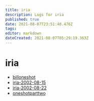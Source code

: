 ```yaml
---
title: iria
description: Logs for iria
published: true
date: 2021-08-07T23:51:48.476Z
tags: 
editor: markdown
dateCreated: 2021-08-07T05:29:19.363Z
---
```


# iria

* [billoneshot](billoneshot)
* [iria-2002-08-15](iria-2002-08-15)
* [iria-2002-08-22](iria-2002-08-22)
* [oneshotparttwo](oneshotparttwo)
